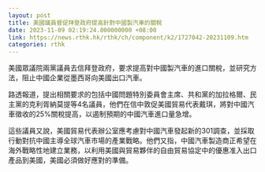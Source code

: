 ```yaml
---
layout: post
title: 美國議員督促拜登政府提高針對中國製汽車的關稅
date: 2023-11-09 02:19:24.000000000 +08:00
link: https://news.rthk.hk/rthk/ch/component/k2/1727042-20231109.htm
categories: rthk
---
```


美國眾議院兩黨議員去信拜登政府，要求提高對中國製汽車的進口關稅，並研究方法，阻止中國企業從墨西哥向美國出口汽車。

路透報道，提出相關要求的包括中國問題特別委員會主席、共和黨的加拉格爾、民主黨的克利胥納莫提等4名議員，他們在信中敦促美國貿易代表戴琪，將對中國汽車徵收的25%關稅提高，以遏制預期的中國汽車進口量急增。

這些議員又說，美國貿易代表辦公室應考慮對中國汽車發起新的301調查，並採取行動對抗中國主導全球汽車市場的產業戰略。他們又指，中國汽車製造商正希望在海外戰略性地建立業務，以利用美國與貿易夥伴的自由貿易協定中的優惠准入出口產品到美國，美國必須做好應對的準備。
